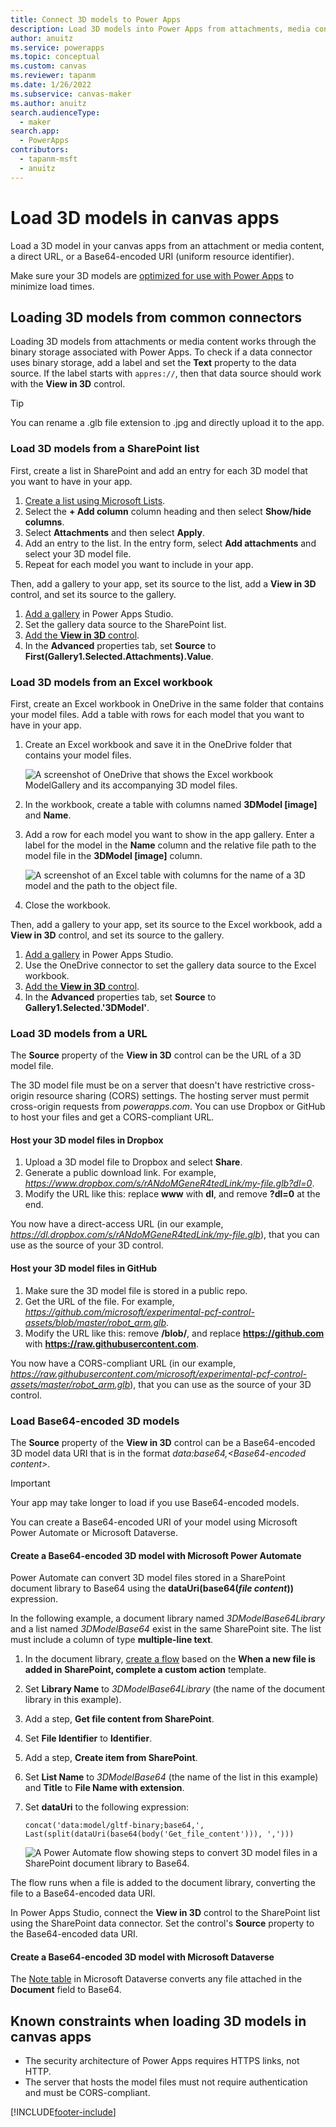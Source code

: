 ```yaml
---
title: Connect 3D models to Power Apps
description: Load 3D models into Power Apps from attachments, media content, direct URLs, or Base64-encoded URIs.
author: anuitz
ms.service: powerapps
ms.topic: conceptual
ms.custom: canvas
ms.reviewer: tapanm
ms.date: 1/26/2022
ms.subservice: canvas-maker
ms.author: anuitz
search.audienceType: 
  - maker
search.app: 
  - PowerApps
contributors:
  - tapanm-msft
  - anuitz
---
```


# Load 3D models in canvas apps

Load a 3D model in your canvas apps from an attachment or media content, a direct URL, or a Base64-encoded URI (uniform resource identifier).

Make sure your 3D models are [optimized for use with Power Apps](/dynamics365/mixed-reality/guides/3d-content-guidelines/optimize-models) to minimize load times.

## Loading 3D models from common connectors

<!-- PLEASE EXPAND ON THE INFO IN THE FOLLOWING PARAGRAPH. IS "BINARY STORAGE" SIGNIFICANT? IS THERE A TOPIC IN OUR DOCS WE CAN REFER TO FOR MORE INFO? -->

Loading 3D models from attachments or media content works through the binary storage associated with Power Apps. To check if a data connector uses binary storage, add a label and set the **Text** property to the data source. If the label starts with `appres://`, then that data source should work with the **View in 3D** control.

<!--WHERE SHOULD THE USER ADD A LABEL AND WHERE SHOULD THE TEXT PROPERTY BE SET TO DO THIS TEST? -->

> [!TIP]
> You can rename a .glb file extension to .jpg and directly upload it to the app.

<!-- I DON'T SEE A WAY IN THESE INSTRUCTIONS, OR IN POWER APPS STUDIO, TO LOAD A MODEL FROM AN ATTACHMENT. PLEASE DOCUMENT THIS, TOO. -->

### Load 3D models from a SharePoint list

First, create a list in SharePoint and add an entry for each 3D model that you want to have in your app.

1. [Create a list using Microsoft Lists](https://go.microsoft.com/fwlink/?linkid=2186009).
2. Select the **+ Add column** column heading and then select **Show/hide columns**.
3. Select **Attachments** and then select **Apply**.
4. Add an entry to the list. In the entry form, select **Add attachments** and select your 3D model file.
5. Repeat for each model you want to include in your app.

Then, add a gallery to your app, set its source to the list, add a **View in 3D** control, and set its source to the gallery.

1. [Add a gallery](./add-gallery.md) in Power Apps Studio.
2. Set the gallery data source to the SharePoint list.
3. [Add the **View in 3D** control](./mixed-reality-component-view-3d.md).
4. In the **Advanced** properties tab, set **Source** to **First(Gallery1.Selected.Attachments).Value**.

### Load 3D models from an Excel workbook

First, create an Excel workbook in OneDrive in the same folder that contains your model files. Add a table with rows for each model that you want to have in your app.

1. Create an Excel workbook and save it in the OneDrive folder that contains your model files.

    ![A screenshot of OneDrive that shows the Excel workbook ModelGallery and its accompanying 3D model files.](./media/augmented-3d/augmented-3d-onedrive-list.png "An Excel workbook and its accompanying 3D model files")

2. In the workbook, create a table with columns named **3DModel [image]** and **Name**.
3. Add a row for each model you want to show in the app gallery. Enter a label for the model in the **Name** column and the relative file path to the model file in the **3DModel [image]** column.

    ![A screenshot of an Excel table with columns for the name of a 3D model and the path to the object file.](./media/augmented-3d/augmented-3d-excel-list.png "An Excel table with columns for the name of a 3D model and the path to the object file")

4. Close the workbook.

Then, add a gallery to your app, set its source to the Excel workbook, add a **View in 3D** control, and set its source to the gallery.
  
1. [Add a gallery](./add-gallery.md) in Power Apps Studio.
2. Use the OneDrive connector to set the gallery data source to the Excel workbook.
3. [Add the **View in 3D** control](./mixed-reality-component-view-3d.md).
4. In the **Advanced** properties tab, set **Source** to **Gallery1.Selected.'3DModel'**.

### Load 3D models from a URL

The **Source** property of the **View in 3D** control can be the URL of a 3D model file.

The 3D model file must be on a server that doesn't have restrictive cross-origin resource sharing (CORS) settings. The hosting server must permit cross-origin requests from *powerapps.com*. You can use Dropbox or GitHub to host your files and get a CORS-compliant URL.

#### Host your 3D model files in Dropbox

1. Upload a 3D model file to Dropbox and select **Share**.
1. Generate a public download link. For example, *<https://www.dropbox.com/s/rANdoMGeneR4tedLink/my-file.glb?dl=0>*.
1. Modify the URL like this: replace **www** with **dl**, and remove **?dl=0** at the end.

You now have a direct-access URL (in our example, *<https://dl.dropbox.com/s/rANdoMGeneR4tedLink/my-file.glb>*), that you can use as the source of your 3D control.

#### Host your 3D model files in GitHub

1. Make sure the 3D model file is stored in a public repo.
2. Get the URL of the file. For example, *<https://github.com/microsoft/experimental-pcf-control-assets/blob/master/robot_arm.glb>*.
3. Modify the URL like this: remove **/blob/**, and replace **<https://github.com>** with **<https://raw.githubusercontent.com>**.

You now have a CORS-compliant URL (in our example, *<https://raw.githubusercontent.com/microsoft/experimental-pcf-control-assets/master/robot_arm.glb>*), that you can use as the source of your 3D control.

### Load Base64-encoded 3D models

The **Source** property of the **View in 3D** control can be a Base64-encoded 3D model data URI that is in the format *data:base64,\<Base64-encoded content\>*.

> [!IMPORTANT]
> Your app may take longer to load if you use Base64-encoded models.

You can create a Base64-encoded URI of your model using Microsoft Power Automate or Microsoft Dataverse.

#### Create a Base64-encoded 3D model with Microsoft Power Automate

Power Automate can convert 3D model files stored in a SharePoint document library to Base64 using the **dataUri(base64(*file content*))** expression.

In the following example, a document library named *3DModelBase64Library* and a list named *3DModelBase64* exist in the same SharePoint site. The list must include a column of type **multiple-line text**.

1. In the document library, [create a flow](https://docs.microsoft.com/power-automate/sharepoint-overview) based on the **When a new file is added in SharePoint, complete a custom action** template.
2. Set **Library Name** to *3DModelBase64Library* (the name of the document library in this example).
3. Add a step, **Get file content from SharePoint**.
4. Set **File Identifier** to **Identifier**.
5. Add a step, **Create item from SharePoint**.
6. Set **List Name** to *3DModelBase64* (the name of the list in this example) and **Title** to **File Name with extension**.
7. Set **dataUri** to the following expression:

    ```concat('data:model/gltf-binary;base64,', Last(split(dataUri(base64(body('Get_file_content'))), ',')))```

    ![A Power Automate flow showing steps to convert 3D model files in a SharePoint document library to Base64.](./media/augmented-3d/augmented-3d-convert-flow.png "Converting 3D model files to Base64 with Power Automate")

The flow runs when a file is added to the document library, converting the file to a Base64-encoded data URI.

In Power Apps Studio, connect the **View in 3D** control to the SharePoint list using the SharePoint data connector. Set the control's **Source** property to the Base64-encoded data URI.

#### Create a Base64-encoded 3D model with Microsoft Dataverse

The [Note table](../../developer/data-platform/annotation-note-entity.md) in Microsoft Dataverse converts any file attached in the **Document** field to Base64.

## Known constraints when loading 3D models in canvas apps

- The security architecture of Power Apps requires HTTPS links, not HTTP.
- The server that hosts the model files must not require authentication and must be CORS-compliant.

[!INCLUDE[footer-include](../../includes/footer-banner.md)]
